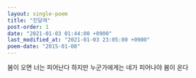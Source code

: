 ```yaml
---
layout: single-poem
title: "진달래"
post-order: 1
date: "2021-01-03 01:44:00 +0900"
last_modified_at: "2021-01-03 23:05:00 +0900"
poem-date: "2015-01-08"
---
```

봄이 오면 너는 피어난다
하지만 누군가에게는
네가 피어나야 봄이 온다